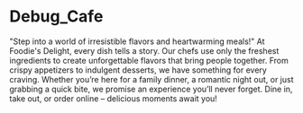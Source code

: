 # Debug_Cafe

"Step into a world of irresistible flavors and heartwarming meals!"
At Foodie's Delight, every dish tells a story. Our chefs use only the freshest ingredients to create unforgettable flavors that bring people together. From crispy appetizers to indulgent desserts, we have something for every craving. Whether you’re here for a family dinner, a romantic night out, or just grabbing a quick bite, we promise an experience you’ll never forget.
Dine in, take out, or order online – delicious moments await you!
